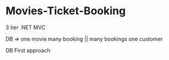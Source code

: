 # Movies-Ticket-Booking

3 tier .NET MVC

DB => one movie  many booking || many bookings one customer

DB First approach

